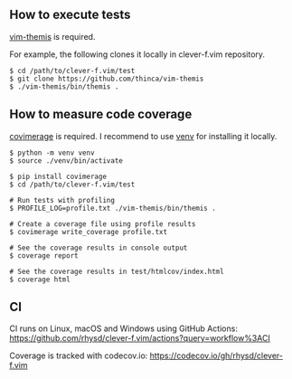 ## How to execute tests

[vim-themis](https://github.com/thinca/vim-themis) is required.

For example, the following clones it locally in clever-f.vim repository.

```console
$ cd /path/to/clever-f.vim/test
$ git clone https://github.com/thinca/vim-themis
$ ./vim-themis/bin/themis .
```

## How to measure code coverage

[covimerage](https://github.com/Vimjas/covimerage) is required. I recommend to use
[venv](https://docs.python.org/3/library/venv.html) for installing it locally.

```console
$ python -m venv venv
$ source ./venv/bin/activate

$ pip install covimerage
$ cd /path/to/clever-f.vim/test

# Run tests with profiling
$ PROFILE_LOG=profile.txt ./vim-themis/bin/themis .

# Create a coverage file using profile results
$ covimerage write_coverage profile.txt

# See the coverage results in console output
$ coverage report

# See the coverage results in test/htmlcov/index.html
$ coverage html
```

## CI

CI runs on Linux, macOS and Windows using GitHub Actions: https://github.com/rhysd/clever-f.vim/actions?query=workflow%3ACI

Coverage is tracked with codecov.io: https://codecov.io/gh/rhysd/clever-f.vim
